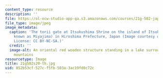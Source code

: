 ```yaml
---
content_type: resource
description: ''
file: https://ol-ocw-studio-app-qa.s3.amazonaws.com/courses/21g-502-japanese-ii-spring-2020/852b53cf527cf5fb503a3ac19fd0c72c_21g502s20-th.jpg
file_type: image/jpeg
image_metadata:
  caption: 'The torii gate at Itsukushima Shrine on the island of Itsukushima (popularly
    known as Miyajima) in Hiroshima Prefecture, Japan (Image courtesy of [James Handlon](https://www.flickr.com/photos/jameshandlon/27665445583/in/photostream/).
    License: CC BY-NC-SA.)'
  credit: ''
  image-alt: An oriental red wooden structure standing in a lake surrounding with
    mountains
resourcetype: Image
title: 21g502s20-th.jpg
uid: 852b53cf-527c-f5fb-503a-3ac19fd0c72c
---
```

